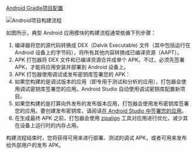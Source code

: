 
 [Android Gradle项目配置](https://developer.android.com/studio/build/)   
 
 ![Android项目构建流程](http://ogemdlrap.bkt.clouddn.com/build-process_2x.png)  
 
 如图所示，典型 Android 应用模块的构建流程通常依循下列步骤：

1. 编译器将您的源代码转换成 DEX（Dalvik Executable) 文件（其中包括运行在 Android 设备上的字节码），将所有其他内容转换成已编译资源（AAPT）。
2. APK 打包器将 DEX 文件和已编译资源合并成单个 APK。不过，必须先签署 APK，才能将应用安装并部署到 Android 设备上。
3. APK 打包器使用调试或发布密钥库签署您的 APK：
 1. 如果您构建的是调试版本的应用（即专用于测试和分析的应用），打包器会使用调试密钥库签署您的应用。Android Studio 自动使用调试密钥库配置新项目。
 2. 如果您构建的是打算向外发布的发布版本应用，打包器会使用发布密钥库签署您的应用。要创建发布密钥库，请阅读[在 Android Studio 中签署您的应用](https://developer.android.com/studio/publish/app-signing#studio)。
4. 在生成最终 APK 之前，打包器会使用 [zipalign](https://developer.android.com/studio/command-line/zipalign) 工具对应用进行优化，减少其在设备上运行时的内存占用。  

构建流程结束时，您将获得可用来进行部署、测试的调试 APK，或者可用来发布给外部用户的发布 APK。

